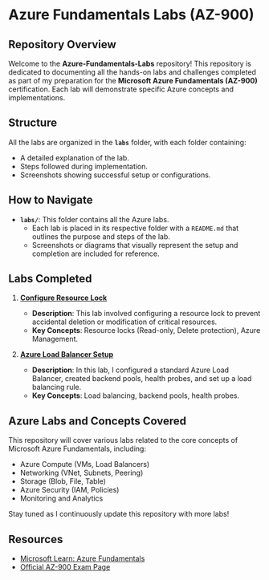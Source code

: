 # Azure Fundamentals Labs (AZ-900)

## Repository Overview
Welcome to the **Azure-Fundamentals-Labs** repository! This repository is dedicated to documenting all the hands-on labs and challenges completed as part of my preparation for the **Microsoft Azure Fundamentals (AZ-900)** certification. Each lab will demonstrate specific Azure concepts and implementations.

## Structure
All the labs are organized in the **`labs`** folder, with each folder containing:
- A detailed explanation of the lab.
- Steps followed during implementation.
- Screenshots showing successful setup or configurations.

## How to Navigate
- **`labs/`**: This folder contains all the Azure labs.
  - Each lab is placed in its respective folder with a `README.md` that outlines the purpose and steps of the lab.
  - Screenshots or diagrams that visually represent the setup and completion are included for reference.

## Labs Completed
1. **[Configure Resource Lock](labs/resource-lock/README.md)**
   - **Description**: This lab involved configuring a resource lock to prevent accidental deletion or modification of critical resources.
   - **Key Concepts**: Resource locks (Read-only, Delete protection), Azure Management.

2. **[Azure Load Balancer Setup](labs/Azure-load-balancer/README.md)**
   - **Description**: In this lab, I configured a standard Azure Load Balancer, created backend pools, health probes, and set up a load balancing rule.
   - **Key Concepts**: Load balancing, backend pools, health probes.
   
## Azure Labs and Concepts Covered
This repository will cover various labs related to the core concepts of Microsoft Azure Fundamentals, including:
- Azure Compute (VMs, Load Balancers)
- Networking (VNet, Subnets, Peering)
- Storage (Blob, File, Table)
- Azure Security (IAM, Policies)
- Monitoring and Analytics

Stay tuned as I continuously update this repository with more labs!

## Resources
- [Microsoft Learn: Azure Fundamentals](https://learn.microsoft.com/en-us/certifications/exams/az-900/)
- [Official AZ-900 Exam Page](https://learn.microsoft.com/en-us/certifications/exams/az-900/)

